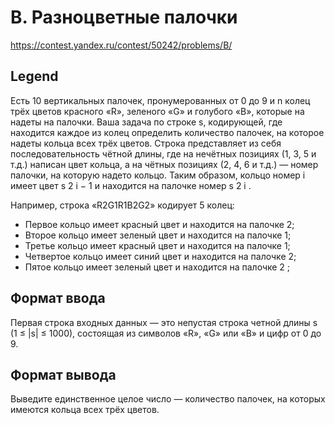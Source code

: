 # B. Разноцветные палочки

https://contest.yandex.ru/contest/50242/problems/B/

## Legend

Есть 10 вертикальных палочек, пронумерованных от 0 до 9 и n колец трёх цветов красного «R», зеленого «G» и голубого «B», которые на надеты на палочки.
Ваша задача по строке s, кодирующей, где находится каждое из колец определить количество палочек, на которое надеты кольца всех трёх цветов. Строка представляет из себя последовательность чётной длины, где на нечётных позициях (1, 3, 5 и т.д.) написан цвет кольца, а на чётных позициях (2, 4, 6 и т.д.) — номер палочки, на которую надето кольцо. Таким образом, кольцо номер i имеет цвет s 2 i − 1 и находится на палочке номер s 2 i .

Например, строка «R2G1R1B2G2» кодирует 5 колец:

- Первое кольцо имеет красный цвет и находится на палочке 2;
- Второе кольцо имеет зеленый цвет и находится на палочке 1;
- Третье кольцо имеет красный цвет и находится на палочке 1;
- Четвертое кольцо имеет синий цвет и находится на палочке 2;
- Пятое кольцо имеет зеленый цвет и находится на палочке 2 ;

## Формат ввода

Первая строка входных данных — это непустая строка четной длины
s (1 ≤ |s| ≤ 1000),
состоящая из символов «R», «G» или «B» и цифр от
0 до 9.

## Формат вывода

Выведите единственное целое число — количество палочек, на которых имеются кольца всех трёх цветов.
